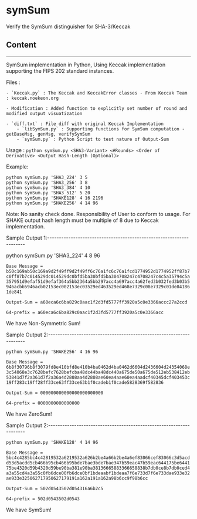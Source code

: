 # symSum
Verify the SymSum distinguisher for SHA-3/Keccak

## Content
-------

SymSum implementation in Python, Using Keccak implementation supporting the FIPS 202 standard instances.

Files :

    - `Keccak.py` : The Keccak and KeccakError classes - From Keccak Team : keccak.noekeon.org
    
    - Modification : Added function to explicitly set number of round and modified output visuatization
    
    - `diff.txt` : File diff with original Keccak Implementation
        - `libSymSum.py` : Supporting functions for SymSum computation - getBaseMsg, genMsg, verifySymSum
        - `symSum.py` : Python Script to test nature of Output-Sum

Usage : 
	`python symSum.py <SHA3-Variant> <#Rounds> <Order of Derivative> <Output Hash-Length (Optional)>`

Example:

	python symSum.py 'SHA3_224' 3 5 
	python symSum.py 'SHA3_256' 3 8 
	python symSum.py 'SHA3_384' 4 10 
	python symSum.py 'SHA3_512' 5 20 
	python symSum.py 'SHAKE128' 4 16 2196
	python symSum.py 'SHAKE256' 4 14 96

Note: No sanity check done. Responsibility of User to conform to usage.
      For SHAKE output hash length must be multiple of 8 due to Keccak implementation.
 

Sample Output 1:-------------------------------------------------------------------- 

python symSum.py 'SHA3_224' 4 8 96

`Base Message = b50c169ab50c169a9d2f49ff9d2f49ff6c76a1fc6c76a1fcd1774952d1774952ff87b7c0ff87b7c014529dc014529dc0bfd5ba30bfd5ba304708247c4708247c4c5a35794c5a357951d9efaf51d9efaf364a5bb2364a5bb297acc4a697acc4a62fed3b032fed3b03b5946acbb5946acb02153ec002153ec03529ed463529ed468e7329c08e7329c01de841861de841`

 `Output-Sum = a60eca6c6ba829c0aac1f2d3fd5777ff3920a5c0e3366accc27a2ccd`

 `64-prefix = a60eca6c6ba829c0aac1f2d3fd5777ff3920a5c0e3366acc`

We have Non-Symmetric Sum!


Sample Output 2:--------------------------------------------------------------------



`python symSum.py 'SHAKE256' 4 16 96`

 `Base Message = 6b8f30796b8f3079fd8e410bfd8e410b4ba0462d4ba0462d6604d2436604d24354068e3c54068e3c7628befc7628befcba48dc44ba48dc440a675de50a675de512eb538412eb53841d7f2a361d7f2a36a4d2808aa4d2808ae60ea4aae60ea4aadcf40345dcf403453c19ff283c19ff28ff33ce63ff33ce63b1f0cadeb1f0cade5828369f582836`

 `Output-Sum = 000000000000000000000000`

 `64-prefix = 0000000000000000`

 We have ZeroSum! 


Sample Output 2:--------------------------------------------------------------------


`python symSum.py 'SHAKE128' 4 14 96`

 `Base Message = 5bc4c4285bc4c42819532a6219532a626b2be4a66b2be4a6ef83066cef83066c3d5acdd53d5acdd5cb466b95cb466b95bde7bae3bde7bae347b59eac47b59eac644175be644175be4320d59b4320d59be90ba381e90ba38136665883366658838b7db0ce8b7db0ced4a3a55cd4a3a55c0fb6dce00fb6dce0bf1bdeaabf1bdeaa7f6e733d7f6e733dae933e32ae933e325062717950627179191a162a191a162a98b6cc9f98b6cc`

 `Output-Sum = 502d0543502d054316a6b2c5`

 `64-prefix = 502d0543502d0543`

We have SymSum!
